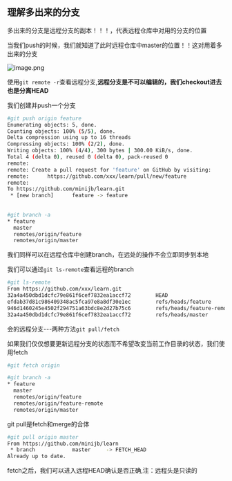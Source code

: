 ## 理解多出来的分支

多出来的分支是远程分支的副本！！！，代表远程仓库中对用的分支的位置

当我们push的时候，我们就知道了此时远程仓库中master的位置！！这对用着多出来的分支

![image.png](https://s2.loli.net/2022/12/20/4Lprxalem7TIGEy.png)

使用`git remote -r`查看远程分支,**远程分支是不可以编辑的，我们checkout进去也是分离HEAD**

我们创建并push一个分支

```sh
#git push origin feature
Enumerating objects: 5, done.
Counting objects: 100% (5/5), done.
Delta compression using up to 16 threads
Compressing objects: 100% (2/2), done.
Writing objects: 100% (4/4), 300 bytes | 300.00 KiB/s, done.
Total 4 (delta 0), reused 0 (delta 0), pack-reused 0
remote:
remote: Create a pull request for 'feature' on GitHub by visiting:
remote:      https://github.com/xxx/learn/pull/new/feature
remote:
To https://github.com/minijb/learn.git
 * [new branch]      feature -> feature
 
 
#git branch -a
* feature
  master
  remotes/origin/feature
  remotes/origin/master
```

我们同样可以在远程仓库中创建branch，在远处的操作不会立即同步到本地

我们可以通过`git ls-remote`查看远程的branch

```sh
#git ls-remote
From https://github.com/xxx/learn.git
32a4a450dbd1dcfc79e861f6cef7832ea1accf72        HEAD
efdab37d81c986409348ac5fca97e8a8df30e1ec        refs/heads/feature
946d1460245e4502f294751a63bdc8e2d27b75c6        refs/heads/feature-remote
32a4a450dbd1dcfc79e861f6cef7832ea1accf72        refs/heads/master
```

会的远程分支---两种方法`git pull/fetch`

如果我们仅仅想要更新远程分支的状态而不希望改变当前工作目录的状态，我们使用fetch

```sh
#git fetch origin 

#git branch -a
* feature
  master
  remotes/origin/feature
  remotes/origin/feature-remote
  remotes/origin/master
```

git pull是fetch和merge的合体

```sh
#git pull origin master                                 
From https://github.com/minijb/learn
 * branch            master     -> FETCH_HEAD
Already up to date.
```

fetch之后，我们可以进入远程HEAD确认是否正确,注：远程头是只读的

